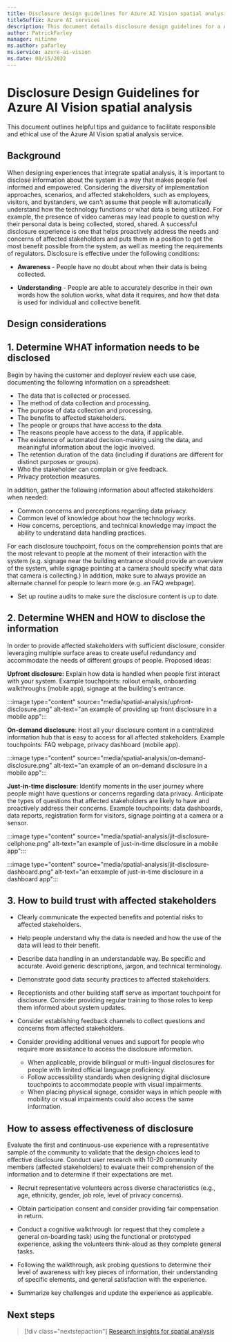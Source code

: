 ```yaml
---
title: Disclosure design guidelines for Azure AI Vision spatial analysis
titleSuffix: Azure AI services
description: This document details disclosure design guidelines for a Azure AI Vision spatial analysis container deployment.
author: PatrickFarley
manager: nitinme
ms.author: pafarley
ms.service: azure-ai-vision
ms.date: 08/15/2022
---
```


# Disclosure Design Guidelines for Azure AI Vision spatial analysis

This document outlines helpful tips and guidance to facilitate responsible and ethical use of the Azure AI Vision spatial analysis service.

## Background

When designing experiences that integrate spatial analysis, it is important to disclose information about the system in a way that makes people feel informed and empowered. Considering the diversity of implementation approaches, scenarios, and affected stakeholders, such as employees, visitors, and bystanders, we can't assume that people will automatically understand how the technology functions or what data is being utilized. For example, the presence of video cameras may lead people to question why their personal data is being collected, stored, shared. A successful disclosure experience is one that helps proactively address the needs and concerns of affected stakeholders and puts them in a position to get the most benefit possible from the system, as well as meeting the requirements of regulators. Disclosure is effective under the following conditions: 

- **Awareness** - People have no doubt about when their data is being collected.

- **Understanding** - People are able to accurately describe in their own words how the solution works, what data it requires, and how that data is used for individual and collective benefit.  

## Design considerations

## 1. Determine WHAT information needs to be disclosed

Begin by having the customer and deployer review each use case, documenting the following information on a spreadsheet:

- The data that is collected or processed.
- The method of data collection and processing.
- The purpose of data collection and processing.
- The benefits to affected stakeholders.
- The people or groups that have access to the data.
- The reasons people have access to the data, if applicable.
- The existence of automated decision-making using the data, and meaningful information about the logic involved.
- The retention duration of the data (including if durations are different for distinct purposes or groups).
- Who the stakeholder can complain or give feedback.
- Privacy protection measures.

In addition, gather the following information about affected stakeholders when needed:

- Common concerns and perceptions regarding data privacy.
- Common level of knowledge about how the technology works.
- How concerns, perceptions, and technical knowledge may impact the ability to understand data handling practices.

For each disclosure touchpoint, focus on the comprehension points that are the most relevant to people at the moment of their interaction with the system (e.g. signage near the building entrance should provide an overview of the system, while signage pointing at a camera should specify what data that camera is collecting.) In addition, make sure to always provide an alternate channel for people to learn more (e.g. an FAQ webpage).

- Set up routine audits to make sure the disclosure content is up to date.

## 2. Determine WHEN and HOW to disclose the information

In order to provide affected stakeholders with sufficient disclosure, consider leveraging multiple surface areas to create useful redundancy and accommodate the needs of different groups of people. Proposed ideas: 

**Upfront disclosure:** Explain how data is handled when people first interact with your system. Example touchpoints: rollout emails, onboarding walkthroughs (mobile app), signage at the building's entrance.

:::image type="content" source="media/spatial-analysis/upfront-disclosure.png" alt-text="an example of providing up front disclosure in a mobile app":::

**On-demand disclosure**: Host all your disclosure content in a centralized information hub that is easy to access for all affected stakeholders. Example touchpoints: FAQ webpage, privacy dashboard (mobile app).

:::image type="content" source="media/spatial-analysis/on-demand-disclosure.png" alt-text="an example of an on-demand disclosure in a mobile app":::

**Just-in-time disclosure**: Identify moments in the user journey where people might have questions or concerns regarding data privacy. Anticipate the types of questions that affected stakeholders are likely to have and proactively address their concerns. Example touchpoints: data dashboards, data reports, registration form for visitors, signage pointing at a camera or a sensor.  

:::image type="content" source="media/spatial-analysis/jit-disclosure-cellphone.png" alt-text="an example of just-in-time disclosure in a mobile app":::

:::image type="content" source="media/spatial-analysis/jit-disclosure-dashboard.png" alt-text="an eexample of just-in-time disclosure in a dashboard app":::

## 3. How to build trust with affected stakeholders

- Clearly communicate the expected benefits and potential risks to affected stakeholders.

- Help people understand why the data is needed and how the use of the data will lead to their benefit.

- Describe data handling in an understandable way. Be specific and accurate. Avoid generic descriptions, jargon, and technical terminology.

- Demonstrate good data security practices to affected stakeholders.

- Receptionists and other building staff serve as important touchpoint for disclosure. Consider providing regular training to those roles to keep them informed about system updates.  

- Consider establishing feedback channels to collect questions and concerns from affected stakeholders. 

- Consider providing additional venues and support for people who require more assistance to access the disclosure information.
  - When applicable, provide bilingual or multi-lingual disclosures for people with limited official language proficiency.
  - Follow accessibility standards when designing digital disclosure touchpoints to accommodate people with visual impairments.
  - When placing physical signage, consider ways in which people with mobility or visual impairments could also access the same information.

## How to assess effectiveness of disclosure

Evaluate the first and continuous-use experience with a representative sample of the community to validate that the design choices lead to effective disclosure. Conduct user research with 10-20 community members (affected stakeholders) to evaluate their comprehension of the information and to determine if their expectations are met.

- Recruit representative volunteers across diverse characteristics (e.g., age, ethnicity, gender, job role, level of privacy concerns).

- Obtain participation consent and consider providing fair compensation in return.

- Conduct a cognitive walkthrough (or request that they complete a general on-boarding task) using the functional or prototyped experience, asking the volunteers think-aloud as they complete general tasks.

- Following the walkthrough, ask probing questions to determine their level of awareness with key pieces of information, their understanding of specific elements, and general satisfaction with the experience.

- Summarize key challenges and update the experience as applicable.

## Next steps

> [!div class="nextstepaction"]
> [Research insights for spatial analysis](/legal/cognitive-services/computer-vision/research-insights?context=%2fazure%2fcognitive-services%2fComputer-vision%2fcontext%2fcontext)
